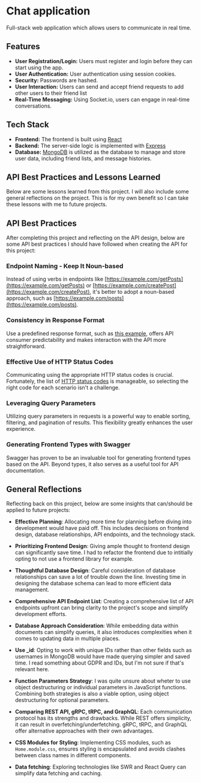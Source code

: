 # Chat application

Full-stack web application which allows users to communicate in real time.

## Features

- **User Registration/Login:** Users must register and login before they can start using the app.
- **User Authentication:** User authentication using session cookies.
- **Security:** Passwords are hashed.
- **User Interaction:** Users can send and accept friend requests to add other users to their friend list
- **Real-Time Messaging:** Using Socket.io, users can engage in real-time conversations.

## Tech Stack

- **Frontend:** The frontend is built using [React](https://reactjs.org/)
- **Backend:** The server-side logic is implemented with [Express](https://expressjs.com/)
- **Database:** [MongoDB](https://www.mongodb.com/) is utilized as the database to manage and store user data, including friend lists, and message histories.

## API Best Practices and Lessons Learned

Below are some lessons learned from this project. I will also include some general reflections on the project. This is for my own benefit so I can take these lessons with me to future projects.

## API Best Practices

After completing this project and reflecting on the API design, below are some API best practices I should have followed when creating the API for this project:

### Endpoint Naming - Keep It Noun-based

Instead of using verbs in endpoints like [https://example.com/getPosts](https://example.com/getPosts) or [https://example.com/createPost](https://example.com/createPost), it's better to adopt a noun-based approach, such as [https://example.com/posts](https://example.com/posts).

### Consistency in Response Format

Use a predefined response format, such as [this example](https://gist.github.com/igorjs/407ffc3126f6ef2a6fe8f918a0673b59), offers API consumer predictability and makes interaction with the API more straightforward.

### Effective Use of HTTP Status Codes

Communicating using the appropriate HTTP status codes is crucial. Fortunately, the list of [HTTP status codes](https://developer.mozilla.org/en-US/docs/Web/HTTP/Status) is manageable, so selecting the right code for each scenario isn't a challenge.

### Leveraging Query Parameters

Utilizing query parameters in requests is a powerful way to enable sorting, filtering, and pagination of results. This flexibility greatly enhances the user experience.

### Generating Frontend Types with Swagger

Swagger has proven to be an invaluable tool for generating frontend types based on the API. Beyond types, it also serves as a useful tool for API documentation.

## General Reflections

Reflecting back on this project, below are some insights that can/should be applied to future projects:

- **Effective Planning**: Allocating more time for planning before diving into development would have paid off. This includes decisions on frontend design, database relationships, API endpoints, and the technology stack.

- **Prioritizing Frontend Design**: Giving ample thought to frontend design can significantly save time. I had to refactor the frontend due to intitially opting to not use a frontend library for example.

- **Thoughtful Database Design**: Careful consideration of database relationships can save a lot of trouble down the line. Investing time in designing the database schema can lead to more efficient data management.

- **Comprehensive API Endpoint List**: Creating a comprehensive list of API endpoints upfront can bring clarity to the project's scope and simplify development efforts.

- **Database Approach Consideration**: While embedding data within documents can simplify queries, it also introduces complexities when it comes to updating data in multiple places.

- **Use \_id**: Opting to work with unique IDs rather than other fields such as usernames in MongoDB would have made querying simpler and saved time. I read something about GDPR and IDs, but I'm not sure if that's relevant here.

- **Function Parameters Strategy**: I was quite unsure about wheter to use object destructuring or individual parameters in JavaScript functions. Combining both strategies is also a viable option, using object destructuring for optional parameters.

- **Comparing REST API, gRPC, tRPC, and GraphQL**: Each communication protocol has its strengths and drawbacks. While REST offers simplicity, it can result in overfetching/underfetching. gRPC, tRPC, and GraphQL offer alternative approaches with their own advantages.

- **CSS Modules for Styling**: Implementing CSS modules, such as `Home.module.css`, ensures styling is encapsulated and avoids clashes between class names in different components.

- **Data fetching**: Exploring technologies like SWR and React Query can simplify data fetching and caching.
